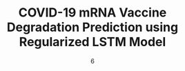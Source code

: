 ---
date: '6'
title: 'COVID-19 mRNA Vaccine Degradation Prediction using Regularized LSTM Model'
location: 'WIECON-ECE, 2021'
external: 'https://ieeexplore.ieee.org/abstract/document/9398044'
tech:
  - openCV
  - anomaly
  - Time series analysis
  - LSTM
  - mRNA
showInProjects: true
---